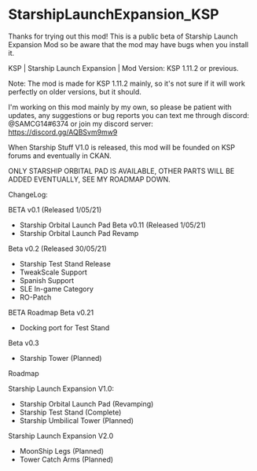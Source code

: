 # StarshipLaunchExpansion_KSP
Thanks for trying out this mod! This is a public beta of Starship Launch Expansion Mod so be aware that the mod may have bugs when you install it.

KSP | Starship Launch Expansion | Mod Version: KSP 1.11.2 or previous. 

Note: The mod is made for KSP 1.11.2 mainly, so it's not sure if it will work perfectly on older versions, but it should.

I'm working on this mod mainly by my own, so please be patient with updates, any suggestions or bug reports you can text me through discord: @SAMCG14#6374 or join my discord server: https://discord.gg/AQBSvm9mw9

When Starship Stuff V1.0 is released, this mod will be founded on KSP forums and eventually in CKAN.

ONLY STARSHIP ORBITAL PAD IS AVAILABLE, OTHER PARTS WILL BE ADDED EVENTUALLY, SEE MY ROADMAP DOWN.

ChangeLog:

BETA v0.1 (Released 1/05/21)
-	Starship Orbital Launch Pad
Beta v0.11 (Released 1/05/21)
-	Starship Orbital Launch Pad Revamp

Beta v0.2 (Released 30/05/21)
-	Starship Test Stand Release
-	TweakScale Support 
-	Spanish Support 
- 	SLE In-game Category 
- 	RO-Patch

BETA Roadmap
Beta v0.21
-	Docking port for Test Stand

Beta v0.3
-	Starship Tower (Planned)


Roadmap

Starship Launch Expansion V1.0:
- 	Starship Orbital Launch Pad (Revamping)
-	Starship Test Stand (Complete)
-	Starship Umbilical Tower (Planned)

Starship Launch Expansion V2.0
-	MoonShip Legs (Planned)
-	Tower Catch Arms (Planned)
